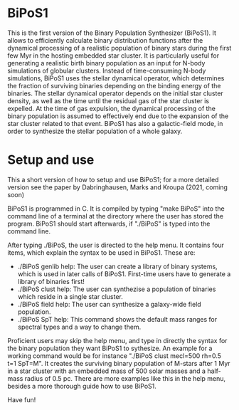 # BiPoS1
This is the first version of the Binary Population Synthesizer (BiPoS1). It allows to efficiently calculate binary distribution functions after the dynamical processing of a realistic population of binary stars during the first few Myr in the hosting embedded star cluster. It is particularly useful for generating a realistic birth binary population as an input for N-body simulations of globular clusters. Instead of time-consuming N-body simulations, BiPoS1 uses the stellar dynamical operator, which determines the fraction of surviving binaries depending on the binding energy of the binaries. The stellar dynamical operator depends on the initial star cluster density, as well as the time until the residual gas of the star cluster is expelled.  At the time of gas expulsion, the dynamical processing of the binary population is assumed to effectively end due to the expansion of the star cluster related to that event. BiPoS1 has also a galactic-field mode, in order to synthesize the stellar population of a whole galaxy.

# Setup and use

This a short version of how to setup and use BiPoS1; for a more detailed version see the paper by Dabringhausen, Marks and Kroupa (2021, coming soon)

BiPoS1 is programmed in C. It is compiled by typing "make BiPoS" into the command line of a terminal at the directory where the user has stored the program. BiPoS1 should start  afterwards, if "./BiPoS" is typed into the command line.

After typing ./BiPoS, the user is directed to the help menu. It contains four items, which explain the syntax to be used in BiPoS1. These are:

- ./BiPoS genlib help: The user can create a library of binary systems, which is used in later calls of BiPoS1. First-time users have to generate a library of binaries first!
-  ./BiPoS clust help: The user can synthezise a population of binaries which reside in a single star cluster.
-  ./BiPoS field help: The user can synthesize a galaxy-wide field population.
-  ./BiPoS SpT help: This command shows the default mass ranges for spectral types and a way to change them.

Proficient users may skip the help menu, and type in directly the syntax for the binary population they want BiPoS1 to sythesize. An example for a working command would be for instance "./BiPoS clust mecl=500 rh=0.5 t=1 SpT=M". It creates the surviving binary population of M-stars after 1 Myr in a star cluster with an embedded mass of 500 solar masses and a half-mass radius of 0.5 pc. There are more examples like this in the help menu, besides a more thorough guide how to use BiPoS1.

Have fun!
